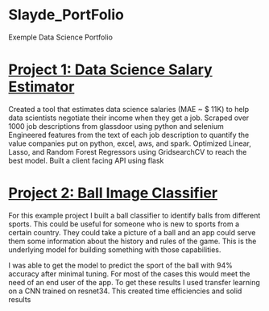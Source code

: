 # Slayde_PortFolio
Exemple Data Science Portfolio

# [Project 1: Data Science Salary Estimator ](https://deslay.github.io/Slayde_PortFolio/)

Created a tool that estimates data science salaries (MAE ~ $ 11K) to help data scientists negotiate their income when they get a job.
Scraped over 1000 job descriptions from glassdoor using python and selenium
Engineered features from the text of each job description to quantify the value companies put on python, excel, aws, and spark.
Optimized Linear, Lasso, and Random Forest Regressors using GridsearchCV to reach the best model.
Built a client facing API using flask



# [Project 2: Ball Image Classifier](https://deslay.github.io/Slayde_PortFolio/)

For this example project I built a ball classifier to identify balls from different sports. This could be useful for someone who is new to sports from a certain country. They could take a picture of a ball and an app could serve them some information about the history and rules of the game. This is the underlying model for building something with those capabilities.

I was able to get the model to predict the sport of the ball with 94% accuracy after minimal tuning. For most of the cases this would meet the need of an end user of the app. To get these results I used transfer learning on a CNN trained on resnet34. This created time efficiencies and solid results
